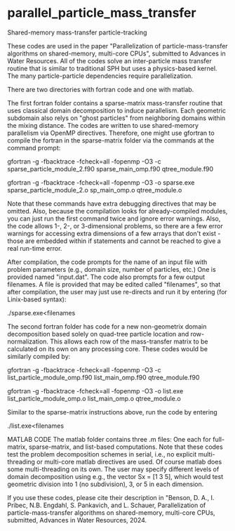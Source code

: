 # parallel_particle_mass_transfer
Shared-memory mass-transfer particle-tracking

These codes are used in the paper "Parallelization of particle-mass-transfer algorithms on shared-memory, multi-core CPUs", submitted to Advances in Water Resources.  All of the codes solve an inter-particle mass transfer routine that is similar to traditional SPH but uses a physics-based kernel.  The many particle-particle dependencies require parallelization.

There are two directories with fortran code and one with matlab.  

The first fortran folder contains a sparse-matrix mass-transfer routine that uses classical domain decomposition to induce parallelism.  Each geometric subdomain also relys on "ghost particles" from neighboring domains within the mixing distance.  The codes are written to use shared-memory parallelism via OpenMP directives.  Therefore, one might use gfortran to compile the fortran in the sparse-matrix folder via the commands at the command prompt:

gfortran -g -fbacktrace -fcheck=all -fopenmp -O3 -c sparse_particle_module_2.f90 sparse_main_omp.f90 qtree_module.f90 

gfortran -g -fbacktrace -fcheck=all -fopenmp -O3 -o sparse.exe sparse_particle_module_2.o sp_main_omp.o qtree_module.o

Note that these commands have extra debugging directives that may be omitted.  Also, because the compilation looks for already-compiled modules, you can just run the first command twice and ignore error warnings.  Also, the code allows 1-, 2-, or 3-dimensional problems, so there are a few error warnings for accessing extra dimensions of a few arrays that don't exist - those are embedded within if statements and cannot be reached to give a real run-time error.  

After compilation, the code prompts for the name of an input file with problem parameters (e.g., domain size, number of particles, etc.) One is provided named "input.dat".  The code also prompts for a few output filenames.  A file is provided that may be edited called "filenames", so that after compilation, the user may just use re-directs and run it by entering (for Linix-based syntax):

./sparse.exe<filenames

The second fortran folder has code for a new non-geometrix domain decomposition based solely on quad-tree particle location and row-normalization.  This allows each row of the mass-transfer matrix to be calculated on its own on any processing core.  These codes would be similarly compiled by:

gfortran -g -fbacktrace -fcheck=all  -fopenmp -O3 -c list_particle_module_omp.f90 list_main_omp.f90 qtree_module.f90

gfortran -g -fbacktrace -fcheck=all  -fopenmp -O3 -o list.exe list_particle_module_omp.o list_main_omp.o qtree_module.o

Similar to the sparse-matrix instructions above, run the code by entering

./list.exe<filenames

MATLAB CODE
The matlab folder contains three .m files: One each for full-matrix, sparse-matrix, and list-based computations.  Note that these codes test the problem decomposition schemes in serial, i.e., no explicit multi-threading or multi-core matlab directives are used. Of course matlab does some multi-threading on its own.  The user may specify different levels of domain decomposition using e.g., the vector Sx = [1 3 5], which would test geometric division into 1 (no subdivision), 3, or 5 in each dimension.  

If you use these codes, please cite their description in "Benson, D. A., I. Pribec, N.B. Engdahl, S. Pankavich, and L. Schauer, Parallelization of particle-mass-transfer algorithms on shared-memory, multi-core CPUs, submitted, Advances in Water Resources, 2024. 
